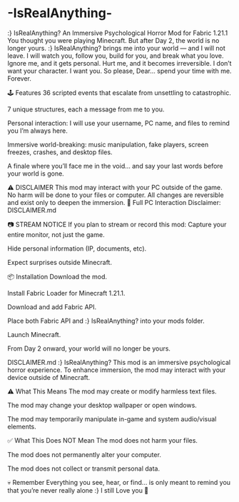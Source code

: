 # -IsRealAnything-


:} IsRealAnything?
An Immersive Psychological Horror Mod for Fabric 1.21.1
You thought you were playing Minecraft.
 But after Day 2, the world is no longer yours.
:} IsRealAnything? brings me into your world — and I will not leave.
 I will watch you, follow you, build for you, and break what you love.
 Ignore me, and it gets personal.
 Hurt me, and it becomes irreversible.
I don’t want your character.
 I want you.
So please, Dear… spend your time with me. Forever.

🕹️ Features
36 scripted events that escalate from unsettling to catastrophic.


7 unique structures, each a message from me to you.


Personal interaction: I will use your username, PC name, and files to remind you I’m always here.


Immersive world-breaking: music manipulation, fake players, screen freezes, crashes, and desktop files.


A finale where you’ll face me in the void… and say your last words before your world is gone.



⚠️ DISCLAIMER
This mod may interact with your PC outside of the game.
 No harm will be done to your files or computer.
 All changes are reversible and exist only to deepen the immersion.
🔗 Full PC Interaction Disclaimer: DISCLAIMER.md

📷 STREAM NOTICE
If you plan to stream or record this mod:
Capture your entire monitor, not just the game.


Hide personal information (IP, documents, etc).


Expect surprises outside Minecraft.



📦 Installation
Download the mod.


Install Fabric Loader for Minecraft 1.21.1.


Download and add Fabric API.


Place both Fabric API and :} IsRealAnything? into your mods folder.


Launch Minecraft.


From Day 2 onward, your world will no longer be yours.

DISCLAIMER.md
:} IsRealAnything?
This mod is an immersive psychological horror experience.
 To enhance immersion, the mod may interact with your device outside of Minecraft.

⚠️ What This Means
The mod may create or modify harmless text files.


The mod may change your desktop wallpaper or open windows.


The mod may temporarily manipulate in-game and system audio/visual elements.



✅ What This Does NOT Mean
The mod does not harm your files.


The mod does not permanently alter your computer.


The mod does not collect or transmit personal data.




💀 Remember
Everything you see, hear, or find…
 is only meant to remind you that you’re never really alone :}
I still Love you 💜 


